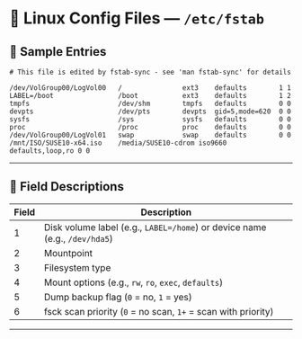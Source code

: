 # 📁 Linux Config Files  — `/etc/fstab`

## 🧾 Sample Entries

```fstab
# This file is edited by fstab-sync - see 'man fstab-sync' for details

/dev/VolGroup00/LogVol00   /               ext3    defaults        1 1
LABEL=/boot                /boot           ext3    defaults        1 2
tmpfs                      /dev/shm        tmpfs   defaults        0 0
devpts                     /dev/pts        devpts  gid=5,mode=620  0 0
sysfs                      /sys            sysfs   defaults        0 0
proc                       /proc           proc    defaults        0 0
/dev/VolGroup00/LogVol01   swap            swap    defaults        0 0
/mnt/ISO/SUSE10-x64.iso    /media/SUSE10-cdrom iso9660 defaults,loop,ro 0 0
```

---

## 📌 Field Descriptions

| Field | Description |
|-------|-------------|
| 1 | Disk volume label (e.g., `LABEL=/home`) or device name (e.g., `/dev/hda5`) |
| 2 | Mountpoint |
| 3 | Filesystem type |
| 4 | Mount options (e.g., `rw`, `ro`, `exec`, `defaults`) |
| 5 | Dump backup flag (`0` = no, `1` = yes) |
| 6 | fsck scan priority (`0` = no scan, `1+` = scan with priority) |

---

